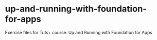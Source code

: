 # up-and-running-with-foundation-for-apps
Exercise files for Tuts+ course: Up and Running with Foundation for Apps
